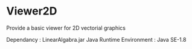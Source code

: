 # Viewer2D

Provide a basic viewer for 2D vectorial graphics

Dependancy : LinearAlgabra.jar
Java Runtime Environment : Java SE-1.8
